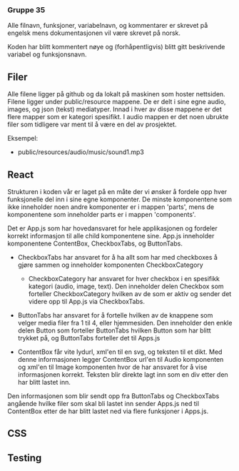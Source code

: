 ### Gruppe 35
Alle filnavn, funksjoner, variabelnavn, og kommentarer er skrevet på engelsk mens dokumentasjonen vil være skrevet på norsk.

Koden har blitt kommentert nøye og (forhåpentligvis) blitt gitt beskrivende variabel og funksjonsnavn. 

## Filer
Alle filene ligger på github og da lokalt på maskinen som hoster nettsiden. Filene ligger under public/resource mappene. De er delt i sine egne audio, images, og json (tekst) mediatyper. Innad i hver av disse mappene er det flere mapper som er kategori spesifikt. I audio mappen er det noen ubrukte filer som tidligere var ment til å være en del av prosjektet.

Eksempel:
* public/resources/audio/music/sound1.mp3

## React
Strukturen i koden vår er laget på en måte der vi ønsker å fordele opp hver funksjonelle del inn i sine egne komponenter. De minste komponentene som ikke inneholder noen andre komponenter er i mappen 'parts', mens de komponentene som inneholder parts er i mappen 'components'. 

Det er App.js som har hovedansvaret for hele applikasjonen og fordeler korrekt informasjon til alle child komponentene sine. App.js inneholder komponentene ContentBox, CheckboxTabs, og ButtonTabs.

* CheckboxTabs har ansvaret for å ha allt som har med checkboxes å gjøre sammen og inneholder komponenten CheckboxCategory
  * CheckboxCategory har ansvaret for hver checkbox i en spesifikk kategori (audio, image, text). Den inneholder delen Checkbox         som forteller CheckboxCategory hvilken av de som er aktiv og sender det videre opp til App.js via CheckboxTabs.

* ButtonTabs har ansvaret for å fortelle hvilken av de knappene som velger media filer fra 1 til 4, eller hjemmesiden. Den inneholder den enkle delen Button som forteller ButtonTabs hvilken Button som har blitt trykket på, og ButtonTabs forteller det til Apps.js

* ContentBox får vite lydurl, xml'en til en svg, og teksten til et dikt. Med denne informasjonen legger ContentBox url'en til Audio komponenten og xml'en til Image komponenten hvor de har ansvaret for å vise informasjonen korrekt. Teksten blir direkte lagt inn som en div etter den har blitt lastet inn.

Den informasjonen som blir sendt opp fra ButtonTabs og CheckboxTabs angående hvilke filer som skal bli lastet inn sender Apps.js ned til ContentBox etter de har blitt lastet ned via flere funksjoner i Apps.js.

## CSS

## Testing
